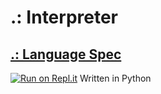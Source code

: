 # .: Interpreter
## [.: Language Spec](http://www.p-nand-q.com/programming/languages/gplz/colon.html)
[![Run on Repl.it](https://repl.it/badge/github/shiv213/.--interpreter)](https://repl.it/github/shiv213/.--interpreter)
Written in Python